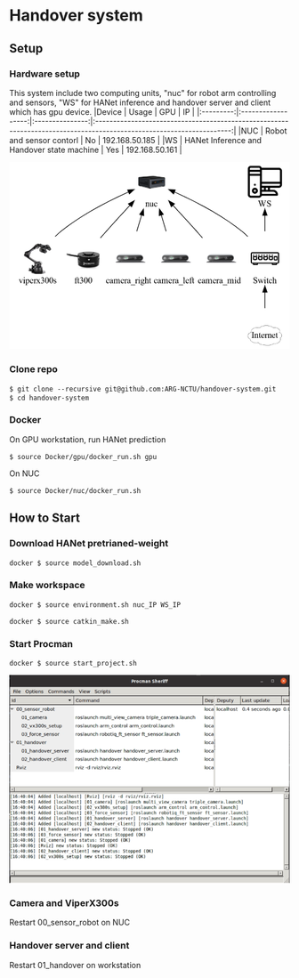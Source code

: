 # Handover system

## Setup
### Hardware setup
This system include two computing units, "nuc" for robot arm controlling and sensors, "WS" for HANet inference and handover server and client which has gpu device. 
|Device   | Usage  | GPU  | IP                                                                                                         |
|:---------:|:------------------:|:---------------:|:--------------------------------------------------------------------------------------------------------------------:|
|NUC  | Robot and sensor contorl              | No           | 192.168.50.185  |
|WS  | HANet Inference and Handover state machine              | Yes           | 192.168.50.161  |

![Teaser](material/system-diagram.png)

### Clone repo
```
$ git clone --recursive git@github.com:ARG-NCTU/handover-system.git
$ cd handover-system
```

### Docker
On GPU workstation, run HANet prediction
```
$ source Docker/gpu/docker_run.sh gpu
```
On NUC
```
$ source Docker/nuc/docker_run.sh
```

## How to Start

### Download HANet pretrianed-weight
```
docker $ source model_download.sh
```
### Make workspace
```
docker $ source environment.sh nuc_IP WS_IP
```
```
docker $ source catkin_make.sh
```

### Start Procman
```
docker $ source start_project.sh
```
![Teaser](material/procman.png)
### Camera and ViperX300s
Restart 00_sensor_robot on NUC

### Handover server and client
Restart 01_handover on workstation